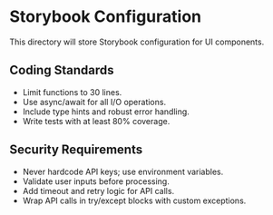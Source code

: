 # Storybook Configuration

This directory will store Storybook configuration for UI components.

## Coding Standards
- Limit functions to 30 lines.
- Use async/await for all I/O operations.
- Include type hints and robust error handling.
- Write tests with at least 80% coverage.

## Security Requirements
- Never hardcode API keys; use environment variables.
- Validate user inputs before processing.
- Add timeout and retry logic for API calls.
- Wrap API calls in try/except blocks with custom exceptions.
